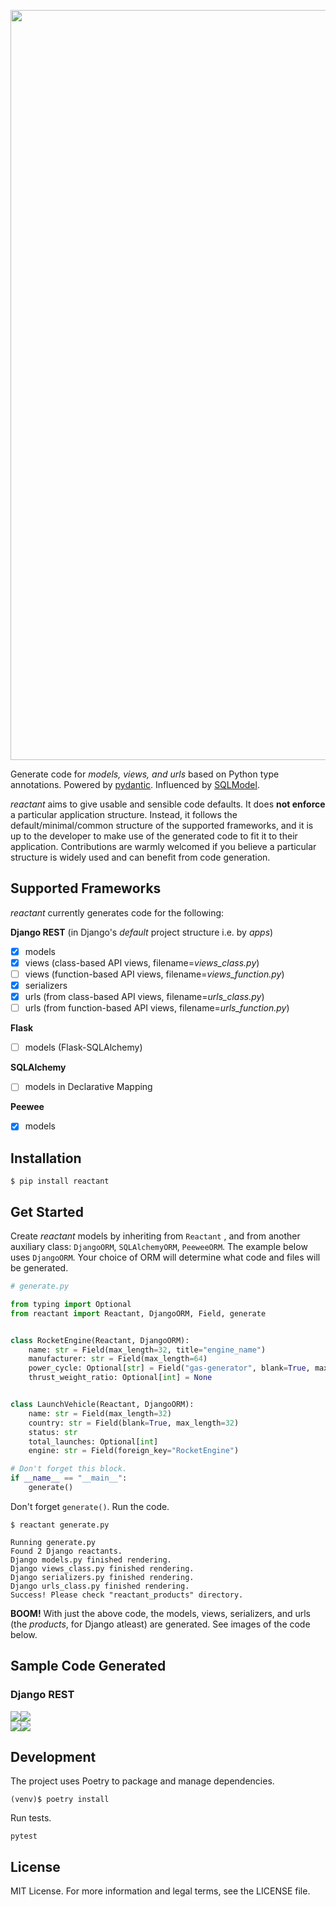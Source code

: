 <p align="center">
    <a href="https://pypi.org/project/reactant">
        <img width="1200" src="https://raw.githubusercontent.com/neil-vqa/reactant/main/reactant-logo-banner.png">
    </a>
</p>

Generate code for *models, views, and urls* based on Python type annotations. Powered by [pydantic](https://github.com/samuelcolvin/pydantic/). Influenced by [SQLModel](https://github.com/tiangolo/sqlmodel).

*reactant* aims to give usable and sensible code defaults. It does **not enforce** a particular application structure. Instead, it follows the default/minimal/common structure of the supported frameworks, and it is up to the developer to make use of the generated code to fit it to their application. Contributions are warmly welcomed if you believe a particular structure is widely used and can benefit from code generation.

## Supported Frameworks

*reactant* currently generates code for the following:

**Django REST** (in Django's *default* project structure i.e. by *apps*)

- [X] models
- [X] views (class-based API views, filename=*views_class.py*)
- [ ] views (function-based API views, filename=*views_function.py*)
- [X] serializers
- [X] urls (from class-based API views, filename=*urls_class.py*)
- [ ] urls (from function-based API views, filename=*urls_function.py*)

**Flask**

- [ ] models (Flask-SQLAlchemy)

**SQLAlchemy**

- [ ] models in Declarative Mapping

**Peewee**

- [X] models

## Installation

```cli
$ pip install reactant
```

## Get Started

Create *reactant* models by inheriting from `Reactant` , and from another auxiliary class: `DjangoORM`, `SQLAlchemyORM`, `PeeweeORM`. The example below uses `DjangoORM`. Your choice of ORM will determine what code and files will be generated.

```python
# generate.py

from typing import Optional
from reactant import Reactant, DjangoORM, Field, generate


class RocketEngine(Reactant, DjangoORM):
    name: str = Field(max_length=32, title="engine_name")
    manufacturer: str = Field(max_length=64)
    power_cycle: Optional[str] = Field("gas-generator", blank=True, max_length=32)
    thrust_weight_ratio: Optional[int] = None


class LaunchVehicle(Reactant, DjangoORM):
    name: str = Field(max_length=32)
    country: str = Field(blank=True, max_length=32)
    status: str
    total_launches: Optional[int]
    engine: str = Field(foreign_key="RocketEngine")

# Don't forget this block.
if __name__ == "__main__":
    generate()

```

Don't forget `generate()`. Run the code. 

```cli
$ reactant generate.py

Running generate.py
Found 2 Django reactants.
Django models.py finished rendering.
Django views_class.py finished rendering.
Django serializers.py finished rendering.
Django urls_class.py finished rendering.
Success! Please check "reactant_products" directory.
```

**BOOM!** With just the above code, the models, views, serializers, and urls (the *products*, for Django atleast) are generated. See images of the code below.

## Sample Code Generated

### Django REST

<section>
    <div style="display:flex;">
        <div>
            <img src="https://raw.githubusercontent.com/neil-vqa/reactant/main/screenshots/dj_01.png" width="auto">
        </div>
        <div>
            <img src="https://raw.githubusercontent.com/neil-vqa/reactant/main/screenshots/dj_02.png" width="auto">
        </div>
    </div>
    <div style="display:flex; height:auto;">
        <div>
            <img src="https://raw.githubusercontent.com/neil-vqa/reactant/main/screenshots/dj_03.png" width="auto">
        </div>
        <div>
            <img src="https://raw.githubusercontent.com/neil-vqa/reactant/main/screenshots/dj_04.png" width="auto">
        </div>
    </div>
</section>

## Development

The project uses Poetry to package and manage dependencies.

```cli
(venv)$ poetry install
```

Run tests.
```cli
pytest
```

## License

MIT License. For more information and legal terms, see the LICENSE file.
